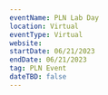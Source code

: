 ```yaml
---
eventName: PLN Lab Day
location: Virtual
eventType: Virtual
website: 
startDate: 06/21/2023
endDate: 06/21/2023
tag: PLN Event
dateTBD: false
---
```


